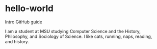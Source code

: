 # hello-world
Intro GitHub guide

I am a student at MSU studying Computer Science and the History, Philosophy, and Sociology of Science.
I like cats, running, naps, reading, and history.
